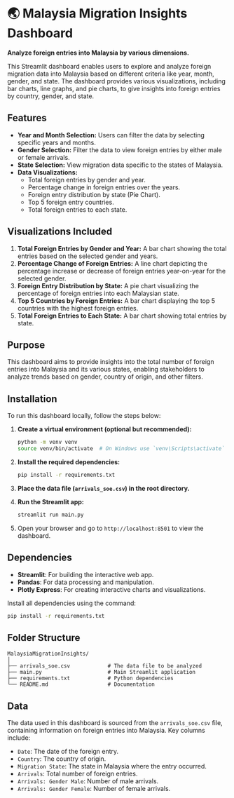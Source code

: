 # 🌏 Malaysia Migration Insights Dashboard

**Analyze foreign entries into Malaysia by various dimensions.**

This Streamlit dashboard enables users to explore and analyze foreign migration data into Malaysia based on different criteria like year, month, gender, and state. The dashboard provides various visualizations, including bar charts, line graphs, and pie charts, to give insights into foreign entries by country, gender, and state.

## Features

- **Year and Month Selection:** Users can filter the data by selecting specific years and months.
- **Gender Selection:** Filter the data to view foreign entries by either male or female arrivals.
- **State Selection:** View migration data specific to the states of Malaysia.
- **Data Visualizations:**
  - Total foreign entries by gender and year.
  - Percentage change in foreign entries over the years.
  - Foreign entry distribution by state (Pie Chart).
  - Top 5 foreign entry countries.
  - Total foreign entries to each state.

## Visualizations Included

1. **Total Foreign Entries by Gender and Year:** A bar chart showing the total entries based on the selected gender and years.
2. **Percentage Change of Foreign Entries:** A line chart depicting the percentage increase or decrease of foreign entries year-on-year for the selected gender.
3. **Foreign Entry Distribution by State:** A pie chart visualizing the percentage of foreign entries into each Malaysian state.
4. **Top 5 Countries by Foreign Entries:** A bar chart displaying the top 5 countries with the highest foreign entries.
5. **Total Foreign Entries to Each State:** A bar chart showing total entries by state.

## Purpose

This dashboard aims to provide insights into the total number of foreign entries into Malaysia and its various states, enabling stakeholders to analyze trends based on gender, country of origin, and other filters.

## Installation

To run this dashboard locally, follow the steps below:

1. **Create a virtual environment (optional but recommended):**
   ```bash
   python -m venv venv
   source venv/bin/activate  # On Windows use `venv\Scripts\activate`
   ```

2. **Install the required dependencies:**
   ```bash
   pip install -r requirements.txt
   ```

3. **Place the data file (`arrivals_soe.csv`) in the root directory.**

4. **Run the Streamlit app:**
   ```bash
   streamlit run main.py
   ```

5. Open your browser and go to `http://localhost:8501` to view the dashboard.

## Dependencies

- **Streamlit**: For building the interactive web app.
- **Pandas**: For data processing and manipulation.
- **Plotly Express**: For creating interactive charts and visualizations.

Install all dependencies using the command:  
```bash
pip install -r requirements.txt
```

## Folder Structure

```
MalaysiaMigrationInsights/
│
├── arrivals_soe.csv            # The data file to be analyzed
├── main.py                     # Main Streamlit application
├── requirements.txt            # Python dependencies
└── README.md                   # Documentation
```

## Data

The data used in this dashboard is sourced from the `arrivals_soe.csv` file, containing information on foreign entries into Malaysia. Key columns include:

- `Date`: The date of the foreign entry.
- `Country`: The country of origin.
- `Migration State`: The state in Malaysia where the entry occurred.
- `Arrivals`: Total number of foreign entries.
- `Arrivals: Gender Male`: Number of male arrivals.
- `Arrivals: Gender Female`: Number of female arrivals.
